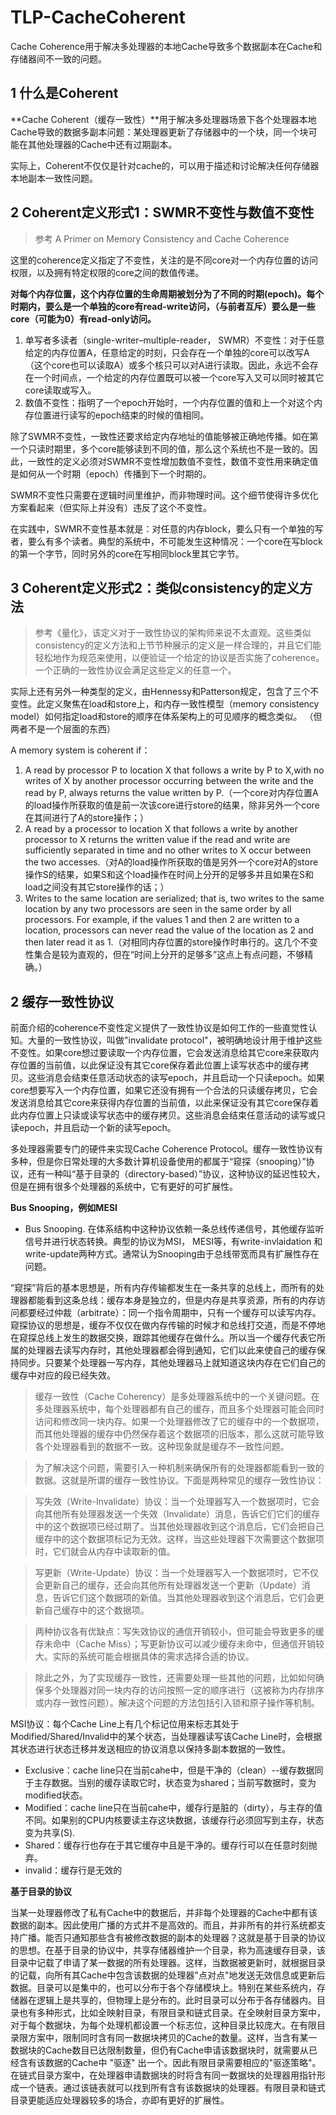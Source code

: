 ﻿# TLP-CacheCoherent

Cache Coherence用于解决多处理器的本地Cache导致多个数据副本在Cache和存储器间不一致的问题。

## 1 什么是Coherent ##

**Cache Coherent（缓存一致性）**用于解决多处理器场景下各个处理器本地Cache导致的数据多副本问题：某处理器更新了存储器中的一个块，同一个块可能在其他处理器的Cache中还有过期副本。

实际上，Coherent不仅仅是针对cache的，可以用于描述和讨论解决任何存储器本地副本一致性问题。

## 2 Coherent定义形式1：SWMR不变性与数值不变性 ##

> 参考 A Primer on Memory Consistency and Cache Coherence

这里的coherence定义指定了不变性，关注的是不同core对一个内存位置的访问权限，以及拥有特定权限的core之间的数值传递。

**对每个内存位置，这个内存位置的生命周期被划分为了不同的时期(epoch)。每个时期内，要么是一个单独的core有read-write访问，（与前者互斥）要么是一些core（可能为0）有read-only访问。**

1. 单写者多读者（single-writer–multiple-reader， SWMR）不变性：对于任意给定的内存位置A，任意给定的时刻，只会存在一个单独的core可以改写A（这个core也可以读取A）或多个核只可以对A进行读取。因此，永远不会存在一个时间点，一个给定的内存位置既可以被一个core写入又可以同时被其它core读取或写入。
2. 数值不变性：指明了一个epoch开始时，一个内存位置的值和上一个对这个内存位置进行读写的epoch结束的时候的值相同。

除了SWMR不变性，一致性还要求给定内存地址的值能够被正确地传播。如在第一个只读时期里，多个core能够读到不同的值，那么这个系统也不是一致的。因此，一致性的定义必须对SWMR不变性增加数值不变性，数值不变性用来确定值是如何从一个时期（epoch）传播到下一个时期的。

SWMR不变性只需要在逻辑时间里维护，而非物理时间。这个细节使得许多优化方案看起来（但实际上并没有）违反了这个不变性。

在实践中，SWMR不变性基本就是：对任意的内存block，要么只有一个单独的写者，要么有多个读者。典型的系统中，不可能发生这种情况：一个core在写block的第一个字节，同时另外的core在写相同block里其它字节。

## 3 Coherent定义形式2：类似consistency的定义方法 ##

> 参考《量化》，该定义对于一致性协议的架构师来说不太直观。这些类似consistency的定义方法和上节节种展示的定义是一样合理的，并且它们能轻松地作为规范来使用，以便验证一个给定的协议是否实施了coherence。一个正确的一致性协议会满足这些定义的任意一个。

实际上还有另外一种类型的定义，由Hennessy和Patterson规定，包含了三个不变性。此定义聚焦在load和store上，和内存一致性模型（memory consistency model）如何指定load和store的顺序在体系架构上的可见顺序的概念类似。 （但两者不是一个层面的东西）

A memory system is coherent if：

1. A read by processor P to location X that follows a write by P to X,with no writes of X by another processor occurring between the write and the read by P, always returns the value written by P.（一个core对内存位置A的load操作所获取的值是前一次该core进行store的结果，除非另外一个core在其间进行了A的store操作；）
2. A read by a processor to location X that follows a write by another processor to X returns the written value if the read and write are sufficiently separated in time and no other writes to X occur between the two accesses.（对A的load操作所获取的值是另外一个core对A的store操作S的结果，如果S和这个load操作在时间上分开的足够多并且如果在S和load之间没有其它store操作的话；）
3. Writes to the same location are serialized; that is, two writes to the same location by any two processors are seen in the same order by all processors. For example, if the values 1 and then 2 are written to a location, processors can never read the value of the location as 2 and then later read it as 1.（对相同内存位置的store操作时串行的。这几个不变性集合是较为直观的，但在“时间上分开的足够多”这点上有点问题，不够精确。）

## 2 缓存一致性协议 ##

前面介绍的coherence不变性定义提供了一致性协议是如何工作的一些直觉性认知。大量的一致性协议，叫做"invalidate protocol"，被明确地设计用于维护这些不变性。如果core想过要读取一个内存位置，它会发送消息给其它core来获取内存位置的当前值，以此保证没有其它core保存着此位置上读写状态中的缓存拷贝。这些消息会结束任意活动状态的读写epoch，并且启动一个只读epoch。如果core想要写入一个内存位置，如果它还没有拥有一个合法的只读缓存拷贝，它会发送消息给其它core来获得内存位置的当前值，以此来保证没有其它core保存着此内存位置上只读或读写状态中的缓存拷贝。这些消息会结束任意活动的读写或只读epoch，并且启动一个新的读写epoch。

多处理器需要专门的硬件来实现Cache Coherence Protocol。缓存一致性协议有多种，但是你日常处理的大多数计算机设备使用的都属于“窥探（snooping）”协议，还有一种叫“基于目录的（directory-based）”协议，这种协议的延迟性较大，但是在拥有很多个处理器的系统中，它有更好的可扩展性。

**Bus Snooping，例如MESI**

*  Bus Snooping. 在体系结构中这种协议依赖一条总线传递信号，其他缓存监听信号并进行状态转换。典型的协议为MSI， MESI等，有write-invlaidation 和 write-update两种方式。通常认为Snooping由于总线带宽而具有扩展性存在问题。

“窥探”背后的基本思想是，所有内存传输都发生在一条共享的总线上，而所有的处理器都能看到这条总线：缓存本身是独立的，但是内存是共享资源，所有的内存访问都要经过仲裁（arbitrate）：同一个指令周期中，只有一个缓存可以读写内存。窥探协议的思想是，缓存不仅仅在做内存传输的时候才和总线打交道，而是不停地在窥探总线上发生的数据交换，跟踪其他缓存在做什么。所以当一个缓存代表它所属的处理器去读写内存时，其他处理器都会得到通知，它们以此来使自己的缓存保持同步。只要某个处理器一写内存，其他处理器马上就知道这块内存在它们自己的缓存中对应的段已经失效。

> 缓存一致性（Cache Coherency）是多处理器系统中的一个关键问题。在多处理器系统中，每个处理器都有自己的缓存，而且多个处理器可能会同时访问和修改同一块内存。如果一个处理器修改了它的缓存中的一个数据项，而其他处理器的缓存中仍然保存着这个数据项的旧版本，那么这就可能导致各个处理器看到的数据不一致。这种现象就是缓存不一致性问题。

> 为了解决这个问题，需要引入一种机制来确保所有的处理器都能看到一致的数据。这就是所谓的缓存一致性协议。下面是两种常见的缓存一致性协议：

> 写失效（Write-Invalidate）协议：当一个处理器写入一个数据项时，它会向其他所有处理器发送一个失效（Invalidate）消息，告诉它们它们的缓存中的这个数据项已经过期了。当其他处理器收到这个消息后，它们会把自己缓存中的这个数据项标记为无效。这样，当这些处理器下次需要这个数据项时，它们就会从内存中读取新的值。

> 写更新（Write-Update）协议：当一个处理器写入一个数据项时，它不仅会更新自己的缓存，还会向其他所有处理器发送一个更新（Update）消息，告诉它们这个数据项的新值。当其他处理器收到这个消息后，它们会更新自己缓存中的这个数据项。

> 两种协议各有优缺点：写失效协议的通信开销较小，但可能会导致更多的缓存未命中（Cache Miss）；写更新协议可以减少缓存未命中，但通信开销较大。实际的系统可能会根据具体的需求选择合适的协议。

> 除此之外，为了实现缓存一致性，还需要处理一些其他的问题，比如如何确保多个处理器对同一块内存的访问按照一定的顺序进行（这被称为内存排序或内存一致性问题）。解决这个问题的方法包括引入锁和原子操作等机制。

MSI协议：每个Cache Line上有几个标记位用来标志其处于Modified/Shared/Invalid中的某个状态，当处理器读写该Cache Line时，会根据其状态进行状态迁移并发送相应的协议消息以保持多副本数据的一致性。

* Exclusive：cache line只在当前cahe中，但是干净的（clean）--缓存数据同于主存数据。当别的缓存读取它时，状态变为shared；当前写数据时，变为modified状态。
* Modified：cache line只在当前cahe中，缓存行是脏的（dirty），与主存的值不同。如果别的CPU内核要读主存这块数据，该缓存行必须回写到主存，状态变为共享(S).
* Shared：缓存行也存在于其它缓存中且是干净的。缓存行可以在任意时刻抛弃。
* invalid：缓存行是无效的

**基于目录的协议**

当某一处理器修改了私有Cache中的数据后，并非每个处理器的Cache中都有该数据的副本。因此使用广播的方式并不是高效的。而且，并非所有的并行系统都支持广播。能否只通知那些含有被修改数据的副本的处理器？这就是基于目录的协议的思想。在基于目录的协议中，共享存储器维护一个目录，称为高速缓存目录，该目录中记载了申请了某一数据的所有处理器。这样，当数据被更新时，就根据目录的记载，向所有其Cache中包含该数据的处理器"点对点"地发送无效信息或更新后数据。目录可以是集中的，也可以分布于各个存储模块上。特别在某些系统内，存储器在逻辑上是共享的，但物理上是分布的。此时目录可以分布于各存储器内。目录也有多种形式，比如全映射目录，有限目录和链式目录。在全映射目录方案中，对于每个数据块，为每个处理机都设置一个标志位，这种目录比较庞大。在有限目录限方案中，限制同时含有同一数据块拷贝的Cache的数量。这样，当含有某一数据块的Cache数目已达限制数量，但仍有Cache申请该数据块时，就需要从已经含有该数据的Cache中 "驱逐" 出一个。因此有限目录需要相应的"驱逐策略"。在链式目录方案中，在处理器申请数据块的时将含有同一数据块的处理器用指针形成一个链表。通过该链表就可以找到所有含有该数据块的处理器。有限目录和链式目录更能适应处理器较多的场合，亦即有更好的扩展性。 

